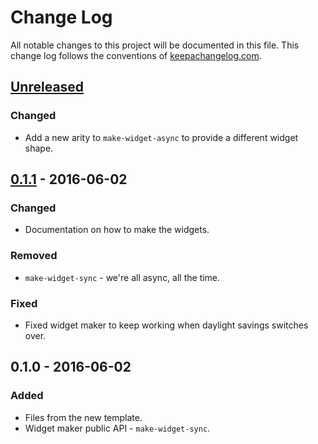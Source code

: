 # Change Log
All notable changes to this project will be documented in this file. This change log follows the conventions of [keepachangelog.com](http://keepachangelog.com/).

## [Unreleased]
### Changed
- Add a new arity to `make-widget-async` to provide a different widget shape.

## [0.1.1] - 2016-06-02
### Changed
- Documentation on how to make the widgets.

### Removed
- `make-widget-sync` - we're all async, all the time.

### Fixed
- Fixed widget maker to keep working when daylight savings switches over.

## 0.1.0 - 2016-06-02
### Added
- Files from the new template.
- Widget maker public API - `make-widget-sync`.

[Unreleased]: https://github.com/your-name/failjure-logging/compare/0.1.1...HEAD
[0.1.1]: https://github.com/your-name/failjure-logging/compare/0.1.0...0.1.1
